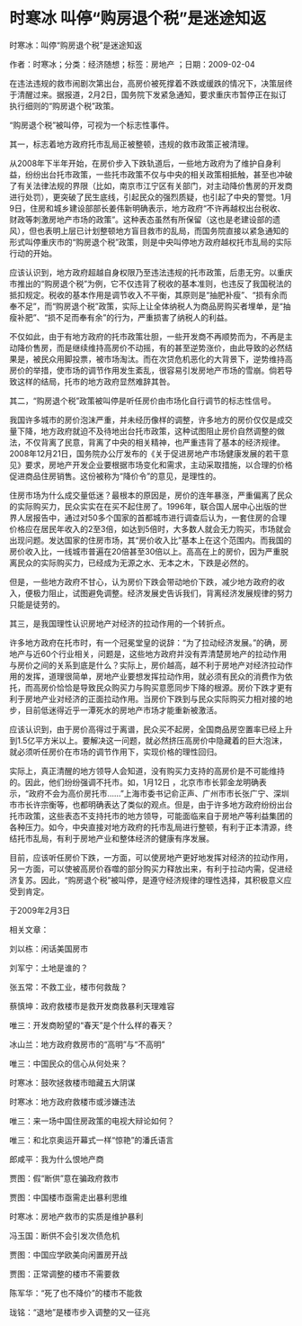 # 时寒冰  叫停“购房退个税”是迷途知返    
    
时寒冰：叫停“购房退个税”是迷途知返    
作者：时寒冰；分类：经济随想；标签：房地产 ；日期：2009-02-04    
在违法违规的救市闹剧次第出台，高房价被死撑着不跌或缓跌的情况下，决策层终于清醒过来。据报道，2月2日，国务院下发紧急通知，要求重庆市暂停正在拟订执行细则的“购房退个税”政策。    
“购房退个税”被叫停，可视为一个标志性事件。    
其一，标志着地方政府托市乱局正被整顿，违规的救市政策正被清理。    
从2008年下半年开始，在房价步入下跌轨道后，一些地方政府为了维护自身利益，纷纷出台托市政策，一些托市政策不仅与中央的相关政策相抵触，甚至也冲破了有关法律法规的界限（比如，南京市江宁区有关部门，对主动降价售房的开发商进行处罚），更突破了民生底线，引起民众的强烈质疑，也引起了中央的警觉。1月9日，住房和城乡建设部部长姜伟新明确表示，地方政府“不许再越权出台税收、财政等刺激房地产市场的政策”。这种表态虽然有所保留（这也是老建设部的遗风），但也表明上层已计划整顿地方盲目救市的乱局，而国务院直接以紧急通知的形式叫停重庆市的“购房退个税”政策，则是中央叫停地方政府越权托市乱局的实际行动的开始。    
应该认识到，地方政府超越自身权限乃至违法违规的托市政策，后患无穷。以重庆市推出的“购房退个税”为例，它不仅违背了税收的基本准则，也违反了我国税法的抵扣规定。税收的基本作用是调节收入不平衡，其原则是“抽肥补瘦”、“损有余而奉不足”，而“购房退个税”政策，实际上让全体纳税人为商品房购买者埋单，是“抽瘦补肥”、“损不足而奉有余”的行为，严重损害了纳税人的利益。    
不仅如此，由于有地方政府的托市政策壮胆，一些开发商不再顺势而为，不再是主动降价售房，而是继续维持高房价不动摇，有的甚至逆势涨价，由此导致的必然结果是，被民众用脚投票，被市场淘汰。而在次贷危机恶化的大背景下，逆势维持高房价的举措，使市场的调节作用发生紊乱，很容易引发房地产市场的雪崩。倘若导致这样的结局，托市的地方政府显然难辞其咎。    
其二，“购房退个税”政策被叫停是听任房价由市场化自行调节的标志性信号。    
我国许多城市的房价泡沫严重，并未经历像样的调整，许多地方的房价仅仅是成交量下降，地方政府就迫不及待地出台托市政策，这种试图阻止房价自然调整的做法，不仅背离了民意，背离了中央的相关精神，也严重违背了基本的经济规律。2008年12月21日，国务院办公厅发布的《关于促进房地产市场健康发展的若干意见》要求，房地产开发企业要根据市场变化和需求，主动采取措施，以合理的价格促进商品住房销售。这份被称为“降价令”的意见，是理性的。    
住房市场为什么成交量低迷？最根本的原因是，房价的连年暴涨，严重偏离了民众的实际购买力，民众实实在在买不起住房了。1996年，联合国人居中心出版的世界人居报告中，通过对50多个国家的首都城市进行调查后认为，一套住房的合理价格应在居民年收入的2至3倍，如达到5倍时，大多数人就会无力购买，市场就会出现问题。发达国家的住房市场，其“房价收入比”基本上在这个范围内。而我国的房价收入比，一线城市普遍在20倍甚至30倍以上。高高在上的房价，因为严重脱离民众的实际购买力，已经成为无源之水、无本之木，下跌是必然的。    
但是，一些地方政府不甘心，认为房价下跌会带动地价下跌，减少地方政府的收入，便极力阻止，试图避免调整。经济发展史告诉我们，背离经济发展规律的努力只能是徒劳的。    
其三，是我国理性认识房地产对经济的拉动作用的一个转折点。    
许多地方政府在托市时，有一个冠冕堂皇的说辞：“为了拉动经济发展。”的确，房地产与近60个行业相关，问题是，这些地方政府并没有弄清楚房地产的拉动作用与房价之间的关系到底是什么？实际上，房价越高，越不利于房地产对经济拉动作用的发挥，道理很简单，房地产业要想发挥拉动作用，就必须有民众的消费作为依托，而高房价恰恰是导致民众购买力与购买意愿同步下降的根源。房价下跌才更有利于房地产业对经济的正面拉动作用。当房价下跌到与民众实际购买力相对接的地步，目前低迷得近乎一潭死水的房地产市场才能重新被激活。    
应该认识到，由于房价高得过于离谱，民众买不起房，全国商品房空置率已经上升到1.5亿平方米以上。要解决这一问题，就必然挤压高房价中隐藏着的巨大泡沫，就必须听任房价在市场的调节作用下，实现价格的理性回归。    
实际上，真正清醒的地方领导人会知道，没有购买力支持的高房价是不可能维持的。因此，他们纷纷强调不托市。如，1月12日 ，北京市市长郭金龙明确表示，“政府不会为高价房托市……”上海市委书记俞正声、广州市市长张广宁、深圳市市长许宗衡等，也都明确表达了类似的观点。但是，由于许多地方政府纷纷出台托市政策，这些表态不支持托市的地方领导，可能面临来自于房地产等利益集团的各种压力。如今，中央直接对地方政府的托市乱局进行整顿，有利于正本清源，终结托市乱局，有利于房地产业和整体经济的健康有序发展。    
目前，应该听任房价下跌，一方面，可以使房地产更好地发挥对经济的拉动作用，另一方面，可以使被高房价吞噬的部分购买力释放出来，有利于拉动内需，促进经济复苏。因此，“购房退个税”被叫停，是遵守经济规律的理性选择，其积极意义应受到肯定。    
于2009年2月3日    
    
相关文章：    
刘以栋：闲话美国房市    
刘军宁：土地是谁的？    
张五常：不救工业，楼市何救哉？    
蔡慎坤：政府救楼市是救开发商救暴利天理难容    
唯三：开发商盼望的“春天”是个什么样的春天？    
冰山兰：地方政府救房市的“高明”与“不高明”    
唯三：中国民众的信心从何处来？    
时寒冰：鼓吹拯救楼市暗藏五大阴谋    
时寒冰：地方政府救楼市或涉嫌违法    
唯三：来一场中国住房政策的电视大辩论如何？    
唯三：和北京奥运开幕式一样“惊艳”的潘氏语言    
郎咸平：我为什么恨地产商    
贾图：假“断供”意在骗政府救市    
贾图：中国楼市亟需走出暴利思维    
时寒冰：房地产救市的实质是维护暴利    
冯玉国：断供不会引发次债危机    
贾图：中国应学欧美向闲置房开战    
贾图：正常调整的楼市不需要救    
陈军华：“死了也不降价”的楼市不能救    
珑铭：“退地”是楼市步入调整的又一征兆
